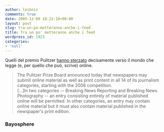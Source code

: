 ```yaml
---
author: leibniz
comments: true
date: 2005-12-09 18:22:18+00:00
layout: post
slug: tra-un-po-metteranno-anche-i-feed
title: Tra un po' metteranno anche i feed
wordpress_id: 1923
categories:
- 'null'
---
```


Quelli del premio Pulitzer [hanno sterzato](http://bayosphere.com/blog/dan_gillmor/20051207/a_semi-coherent_policy_on_online_pulitzers) decisamente verso il mondo che legge (e, per quello che può, scrive) online.

> The Pulitzer Prize Board announced today that newspapers may submit online material as well as print content in all 14 of its journalism categories, starting with the 2006 competition.   
[...]In two categories -- Breaking News Reporting and Breaking News Photography -- an entry consisting entirely of material published online will be permitted. In other categories, an entry may contain online material but it must also contain material published in the newspaper's print edition.

### Bayosphere
